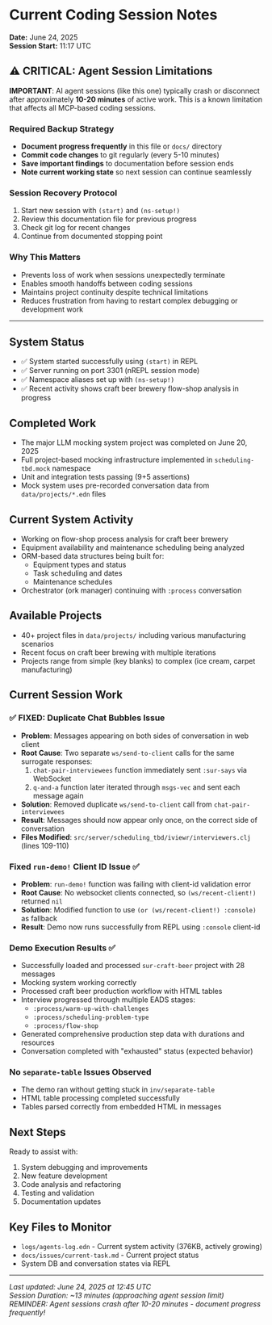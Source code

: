 # Current Coding Session Notes

**Date:** June 24, 2025  
**Session Start:** 11:17 UTC

## ⚠️ CRITICAL: Agent Session Limitations

**IMPORTANT**: AI agent sessions (like this one) typically crash or disconnect after approximately **10-20 minutes** of active work. This is a known limitation that affects all MCP-based coding sessions.

### Required Backup Strategy
- **Document progress frequently** in this file or `docs/` directory
- **Commit code changes** to git regularly (every 5-10 minutes)
- **Save important findings** to documentation before session ends
- **Note current working state** so next session can continue seamlessly

### Session Recovery Protocol
1. Start new session with `(start)` and `(ns-setup!)`
2. Review this documentation file for previous progress
3. Check git log for recent changes
4. Continue from documented stopping point

### Why This Matters
- Prevents loss of work when sessions unexpectedly terminate
- Enables smooth handoffs between coding sessions
- Maintains project continuity despite technical limitations
- Reduces frustration from having to restart complex debugging or development work

---

## System Status
- ✅ System started successfully using `(start)` in REPL
- ✅ Server running on port 3301 (nREPL session mode)
- ✅ Namespace aliases set up with `(ns-setup!)`
- ✅ Recent activity shows craft beer brewery flow-shop analysis in progress

## Completed Work
- The major LLM mocking system project was completed on June 20, 2025
- Full project-based mocking infrastructure implemented in `scheduling-tbd.mock` namespace
- Unit and integration tests passing (9+5 assertions)
- Mock system uses pre-recorded conversation data from `data/projects/*.edn` files

## Current System Activity
- Working on flow-shop process analysis for craft beer brewery
- Equipment availability and maintenance scheduling being analyzed
- ORM-based data structures being built for:
  - Equipment types and status
  - Task scheduling and dates
  - Maintenance schedules
- Orchestrator (ork manager) continuing with `:process` conversation

## Available Projects
- 40+ project files in `data/projects/` including various manufacturing scenarios
- Recent focus on craft beer brewing with multiple iterations
- Projects range from simple (key blanks) to complex (ice cream, carpet manufacturing)

## Current Session Work

### ✅ FIXED: Duplicate Chat Bubbles Issue
- **Problem**: Messages appearing on both sides of conversation in web client  
- **Root Cause**: Two separate `ws/send-to-client` calls for the same surrogate responses:
  1. `chat-pair-interviewees` function immediately sent `:sur-says` via WebSocket
  2. `q-and-a` function later iterated through `msgs-vec` and sent each message again
- **Solution**: Removed duplicate `ws/send-to-client` call from `chat-pair-interviewees`
- **Result**: Messages should now appear only once, on the correct side of conversation
- **Files Modified**: `src/server/scheduling_tbd/iviewr/interviewers.clj` (lines 109-110)

### Fixed `run-demo!` Client ID Issue ✅
- **Problem**: `run-demo!` function was failing with client-id validation error
- **Root Cause**: No websocket clients connected, so `(ws/recent-client!)` returned `nil`
- **Solution**: Modified function to use `(or (ws/recent-client!) :console)` as fallback
- **Result**: Demo now runs successfully from REPL using `:console` client-id

### Demo Execution Results ✅
- Successfully loaded and processed `sur-craft-beer` project with 28 messages
- Mocking system working correctly
- Processed craft beer production workflow with HTML tables
- Interview progressed through multiple EADS stages:
  - `:process/warm-up-with-challenges` 
  - `:process/scheduling-problem-type`
  - `:process/flow-shop`
- Generated comprehensive production step data with durations and resources
- Conversation completed with "exhausted" status (expected behavior)

### No `separate-table` Issues Observed
- The demo ran without getting stuck in `inv/separate-table`
- HTML table processing completed successfully
- Tables parsed correctly from embedded HTML in messages

## Next Steps
Ready to assist with:
1. System debugging and improvements
2. New feature development
3. Code analysis and refactoring
4. Testing and validation
5. Documentation updates

## Key Files to Monitor
- `logs/agents-log.edn` - Current system activity (376KB, actively growing)
- `docs/issues/current-task.md` - Current project status
- System DB and conversation states via REPL

---
*Last updated: June 24, 2025 at 12:45 UTC*  
*Session Duration: ~13 minutes (approaching agent session limit)*  
*REMINDER: Agent sessions crash after 10-20 minutes - document progress frequently!*
